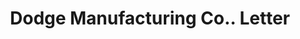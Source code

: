 ---
doi: 10.7916/D8087HCK
date_other: '1897'
date_other_textual: '1897'
form: correspondence
genre:
- Letters (correspondence)
name:
- Dodge Manufacturing Co.
object_in_context_url: https://biggert.cul.columbia.edu/items/view/ave_biggert_00369
subject_hierarchical_geographic:
- Boston, Massachusetts, United States
subject_name:
- Dodge Manufacturing Co.
title: Dodge Manufacturing Co.. Letter
sort_title: Dodge Manufacturing Co.. Letter
call_number: ave_biggert_00369
coordinates:
- 42.35805555555556,-71.06361111111111
pid: ave_biggert_00369
identifiers: ave_biggert_00369
canvas_id: ldpd:395643
permalink: "/items/ave_biggert_00369/"
layout: iiif-image-page
---